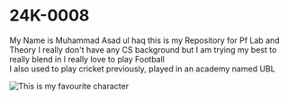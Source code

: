 # 24K-0008
My Name is Muhammad Asad ul haq
this is my Repository for Pf Lab and Theory
I really don't have any CS background but I am trying my best to really blend in
I really love to play Football  
I also used to play cricket previously, played in an academy named UBL



![ This is my favourite character ](https://github.com/user-attachments/assets/726b2dd3-e778-4322-b61a-1f96937d7a5d)


